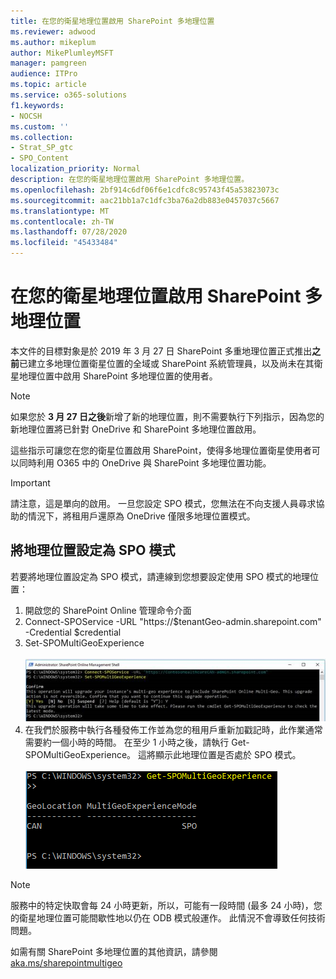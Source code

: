 ```yaml
---
title: 在您的衛星地理位置啟用 SharePoint 多地理位置
ms.reviewer: adwood
ms.author: mikeplum
author: MikePlumleyMSFT
manager: pamgreen
audience: ITPro
ms.topic: article
ms.service: o365-solutions
f1.keywords:
- NOCSH
ms.custom: ''
ms.collection:
- Strat_SP_gtc
- SPO_Content
localization_priority: Normal
description: 在您的衛星地理位置啟用 SharePoint 多地理位置。
ms.openlocfilehash: 2bf914c6df06f6e1cdfc8c95743f45a53823073c
ms.sourcegitcommit: aac21bb1a7c1dfc3ba76a2db883e0457037c5667
ms.translationtype: MT
ms.contentlocale: zh-TW
ms.lasthandoff: 07/28/2020
ms.locfileid: "45433484"
---
```

# <a name="enabling-sharepoint-multi-geo-in-your-satellite-geo-location"></a>在您的衛星地理位置啟用 SharePoint 多地理位置

本文件的目標對象是於 2019 年 3 月 27 日 SharePoint 多重地理位置正式推出**之前**已建立多地理位置衛星位置的全域或 SharePoint 系統管理員，以及尚未在其衛星地理位置中啟用 SharePoint 多地理位置的使用者。 

>[!Note]
>如果您於 **3 月 27 日之後**新增了新的地理位置，則不需要執行下列指示，因為您的新地理位置將已針對 OneDrive 和 SharePoint 多地理位置啟用。

這些指示可讓您在您的衛星位置啟用 SharePoint，使得多地理位置衛星使用者可以同時利用 O365 中的 OneDrive 與 SharePoint 多地理位置功能。 

>[!IMPORTANT]
>請注意，這是單向的啟用。 一旦您設定 SPO 模式，您無法在不向支援人員尋求協助的情況下，將租用戶還原為 OneDrive 僅限多地理位置模式。 

## <a name="to-set-a-geo-location-into-spo-mode"></a>將地理位置設定為 SPO 模式

若要將地理位置設定為 SPO 模式，請連線到您想要設定使用 SPO 模式的地理位置：

1.  開啟您的 SharePoint Online 管理命令介面 
2.  Connect-SPOService -URL "https://$tenantGeo-admin.sharepoint.com" -Credential $credential
3.  Set-SPOMultiGeoExperience</br></br>
![Set-SPOMultiGeoExperience](media/Set-SPO-MultiGeo.jpg)
4.  在我們於服務中執行各種發佈工作並為您的租用戶重新加戳記時，此作業通常需要約一個小時的時間。 在至少 1 小時之後，請執行 Get-SPOMultiGeoExperience。  這將顯示此地理位置是否處於 SPO 模式。</br></br>
![Set-SPOMultiGeoExperience](media/Get-SPO-MultiGeo.jpg)

 
 
 
>[!Note]
>服務中的特定快取會每 24 小時更新，所以，可能有一段時間 (最多 24 小時)，您的衛星地理位置可能間歇性地以仍在 ODB 模式般運作。 此情況不會導致任何技術問題。 
 
如需有關 SharePoint 多地理位置的其他資訊，請參閱 [aka.ms/sharepointmultigeo](https://docs.microsoft.com/office365/enterprise/multi-geo-capabilities-in-onedrive-and-sharepoint-online-in-office-365)


